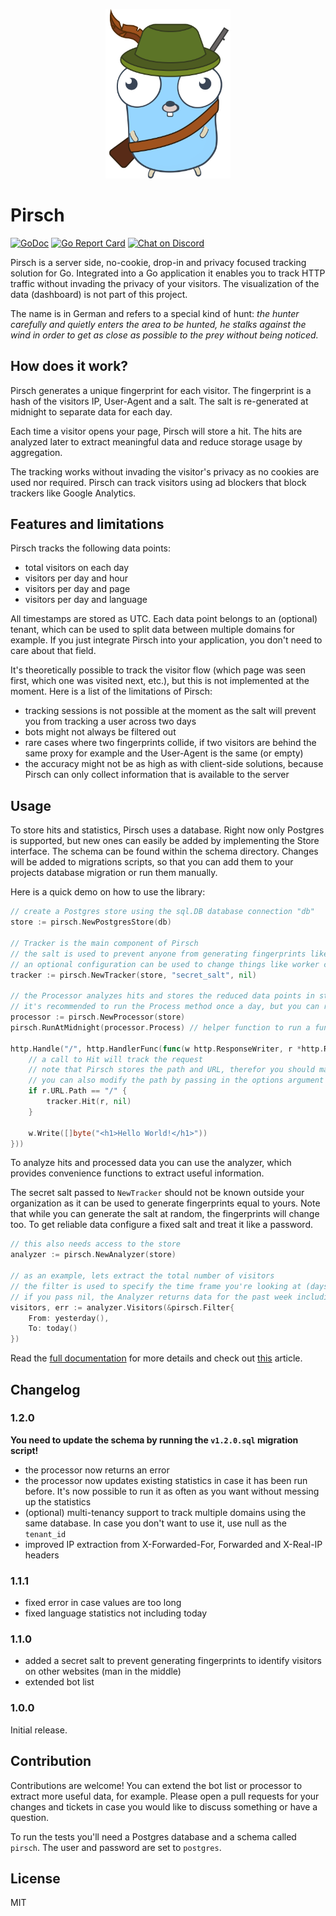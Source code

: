 <p align="center">
    <img src="gopher.svg" width="200px" />
</p>

# Pirsch

[![GoDoc](https://godoc.org/github.com/emvi/pirsch?status.svg)](https://godoc.org/github.com/emvi/pirsch)
[![Go Report Card](https://goreportcard.com/badge/github.com/emvi/pirsch)](https://goreportcard.com/report/github.com/emvi/pirsch)
<a href="https://discord.gg/fAYm4Cz"><img src="https://img.shields.io/discord/739184135649886288?logo=discord" alt="Chat on Discord"></a>

Pirsch is a server side, no-cookie, drop-in and privacy focused tracking solution for Go. Integrated into a Go application it enables you to track HTTP traffic without invading the privacy of your visitors. The visualization of the data (dashboard) is not part of this project.

The name is in German and refers to a special kind of hunt: *the hunter carefully and quietly enters the area to be hunted, he stalks against the wind in order to get as close as possible to the prey without being noticed.*

## How does it work?

Pirsch generates a unique fingerprint for each visitor. The fingerprint is a hash of the visitors IP, User-Agent and a salt. The salt is re-generated at midnight to separate data for each day.

Each time a visitor opens your page, Pirsch will store a hit. The hits are analyzed later to extract meaningful data and reduce storage usage by aggregation.

The tracking works without invading the visitor's privacy as no cookies are used nor required. Pirsch can track visitors using ad blockers that block trackers like Google Analytics.

## Features and limitations

Pirsch tracks the following data points:

* total visitors on each day
* visitors per day and hour
* visitors per day and page
* visitors per day and language

All timestamps are stored as UTC. Each data point belongs to an (optional) tenant, which can be used to split data between multiple domains for example. If you just integrate Pirsch into your application, you don't need to care about that field.

It's theoretically possible to track the visitor flow (which page was seen first, which one was visited next, etc.), but this is not implemented at the moment. Here is a list of the limitations of Pirsch:

* tracking sessions is not possible at the moment as the salt will prevent you from tracking a user across two days
* bots might not always be filtered out
* rare cases where two fingerprints collide, if two visitors are behind the same proxy for example and the User-Agent is the same (or empty)
* the accuracy might not be as high as with client-side solutions, because Pirsch can only collect information that is available to the server

## Usage

To store hits and statistics, Pirsch uses a database. Right now only Postgres is supported, but new ones can easily be added by implementing the Store interface. The schema can be found within the schema directory. Changes will be added to migrations scripts, so that you can add them to your projects database migration or run them manually.

Here is a quick demo on how to use the library:

```Go
// create a Postgres store using the sql.DB database connection "db"
store := pirsch.NewPostgresStore(db)

// Tracker is the main component of Pirsch
// the salt is used to prevent anyone from generating fingerprints like yours (to prevent man in the middle attacks), pick something random
// an optional configuration can be used to change things like worker count, timeouts and so on
tracker := pirsch.NewTracker(store, "secret_salt", nil)

// the Processor analyzes hits and stores the reduced data points in store
// it's recommended to run the Process method once a day, but you can run it as often as you want
processor := pirsch.NewProcessor(store)
pirsch.RunAtMidnight(processor.Process) // helper function to run a function at midnight (UTC)

http.Handle("/", http.HandlerFunc(func(w http.ResponseWriter, r *http.Request) {
    // a call to Hit will track the request
    // note that Pirsch stores the path and URL, therefor you should make sure you only call it for the endpoints you're interested in
    // you can also modify the path by passing in the options argument
    if r.URL.Path == "/" {
        tracker.Hit(r, nil)
    }

    w.Write([]byte("<h1>Hello World!</h1>"))
}))
```

To analyze hits and processed data you can use the analyzer, which provides convenience functions to extract useful information.

The secret salt passed to `NewTracker` should not be known outside your organization as it can be used to generate fingerprints equal to yours.
Note that while you can generate the salt at random, the fingerprints will change too. To get reliable data configure a fixed salt and treat it like a password.

```Go
// this also needs access to the store
analyzer := pirsch.NewAnalyzer(store)

// as an example, lets extract the total number of visitors
// the filter is used to specify the time frame you're looking at (days) and is optional
// if you pass nil, the Analyzer returns data for the past week including today
visitors, err := analyzer.Visitors(&pirsch.Filter{
    From: yesterday(),
    To: today()
})
```

Read the [full documentation](https://godoc.org/github.com/emvi/pirsch) for more details and check out [this](https://marvinblum.de/blog/how-i-built-my-website-using-emvi-as-a-headless-cms-RGaqOqK18w) article.

## Changelog

### 1.2.0

**You need to update the schema by running the `v1.2.0.sql` migration script!**

* the processor now returns an error
* the processor now updates existing statistics in case it has been run before. It's now possible to run it as often as you want without messing up the statistics
* (optional) multi-tenancy support to track multiple domains using the same database. In case you don't want to use it, use null as the `tenant_id`
* improved IP extraction from X-Forwarded-For, Forwarded and X-Real-IP headers

### 1.1.1

* fixed error in case values are too long
* fixed language statistics not including today

### 1.1.0

* added a secret salt to prevent generating fingerprints to identify visitors on other websites (man in the middle)
* extended bot list

### 1.0.0

Initial release.

## Contribution

Contributions are welcome! You can extend the bot list or processor to extract more useful data, for example. Please open a pull requests for your changes and tickets in case you would like to discuss something or have a question.

To run the tests you'll need a Postgres database and a schema called `pirsch`. The user and password are set to `postgres`.

## License

MIT
